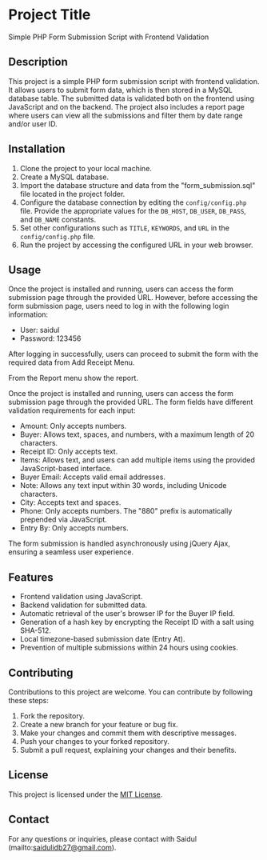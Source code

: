 # Project Title

Simple PHP Form Submission Script with Frontend Validation

## Description

This project is a simple PHP form submission script with frontend validation. It allows users to submit form data, which is then stored in a MySQL database table. The submitted data is validated both on the frontend using JavaScript and on the backend. The project also includes a report page where users can view all the submissions and filter them by date range and/or user ID.

## Installation

1. Clone the project to your local machine.
2. Create a MySQL database.
3. Import the database structure and data from the "form_submission.sql" file located in the project folder.
4. Configure the database connection by editing the `config/config.php` file. Provide the appropriate values for the `DB_HOST`, `DB_USER`, `DB_PASS`, and `DB_NAME` constants.
5. Set other configurations such as `TITLE`, `KEYWORDS`, and `URL` in the `config/config.php` file.
6. Run the project by accessing the configured URL in your web browser.


## Usage

Once the project is installed and running, users can access the form submission page through the provided URL. However, before accessing the form submission page, users need to log in with the following login information:

- User: saidul
- Password: 123456

After logging in successfully, users can proceed to submit the form with the required data from Add  Receipt Menu.

From the Report menu show the report.


Once the project is installed and running, users can access the form submission page through the provided URL. The form fields have different validation requirements for each input:

- Amount: Only accepts numbers.
- Buyer: Allows text, spaces, and numbers, with a maximum length of 20 characters.
- Receipt ID: Only accepts text.
- Items: Allows text, and users can add multiple items using the provided JavaScript-based interface.
- Buyer Email: Accepts valid email addresses.
- Note: Allows any text input within 30 words, including Unicode characters.
- City: Accepts text and spaces.
- Phone: Only accepts numbers. The "880" prefix is automatically prepended via JavaScript.
- Entry By: Only accepts numbers.

The form submission is handled asynchronously using jQuery Ajax, ensuring a seamless user experience.

## Features

- Frontend validation using JavaScript.
- Backend validation for submitted data.
- Automatic retrieval of the user's browser IP for the Buyer IP field.
- Generation of a hash key by encrypting the Receipt ID with a salt using SHA-512.
- Local timezone-based submission date (Entry At).
- Prevention of multiple submissions within 24 hours using cookies.

## Contributing

Contributions to this project are welcome. You can contribute by following these steps:

1. Fork the repository.
2. Create a new branch for your feature or bug fix.
3. Make your changes and commit them with descriptive messages.
4. Push your changes to your forked repository.
5. Submit a pull request, explaining your changes and their benefits.

## License

This project is licensed under the [MIT License](LICENSE).

## Contact

For any questions or inquiries, please contact  with Saidul  (mailto:saidulidb27@gmail.com).

